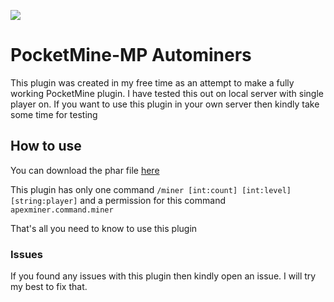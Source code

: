 [![](https://poggit.pmmp.io/shield.state/ApexMiner)](https://poggit.pmmp.io/p/ApexMiner)


# PocketMine-MP Autominers


This plugin was created in my free time as an attempt to make a fully working PocketMine plugin.
I have tested this out on local server with single player on. If you want to use this plugin in your own server then kindly take some time for testing

## How to use

You can download the phar file [here](https://poggit.pmmp.io/ci/VpsOP/ApexMiner/ApexMiner)

This plugin has only one command `/miner [int:count] [int:level] [string:player]` and a permission for this command `apexminer.command.miner`

That's all you need to know to use this plugin


### Issues

If you found any issues with this plugin then kindly open an issue. I will try my best to fix that.

